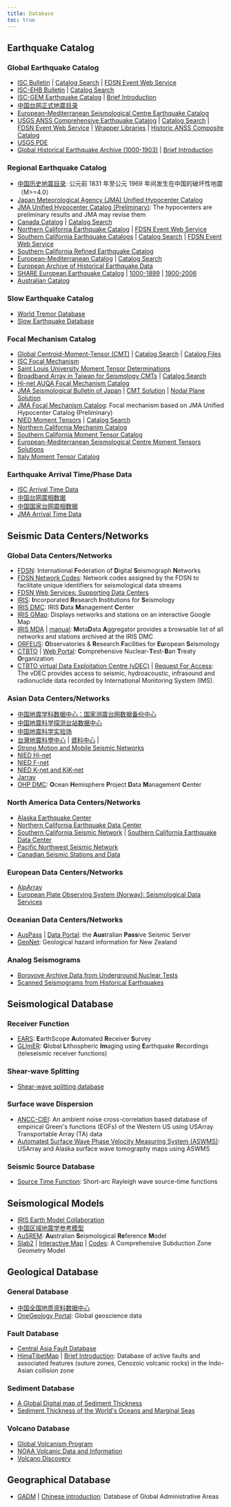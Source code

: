 ```yaml
---
title: Database
toc: true
---
```


## Earthquake Catalog

### Global Earthquake Catalog

- [ISC Bulletin](http://www.isc.ac.uk/iscbulletin) |
  [Catalog Search](http://www.isc.ac.uk/iscbulletin/search/) |
  [FDSN Event Web Service](http://www.isc.ac.uk/fdsnws/event/1/)
- [ISC-EHB Bulletin](http://www.isc.ac.uk/isc-ehb/) |
  [Catalog Search](http://www.isc.ac.uk/isc-ehb/search/)
- [ISC-GEM Earthquake Catalog](http://www.isc.ac.uk/iscgem/) |
  [Brief Introduction](https://storage.globalquakemodel.org/what/seismic-hazard/instrumental-catalogue)
- [中国台网正式地震目录](https://data.earthquake.cn/datashare/report.shtml?PAGEID=earthquake_zhengshi)
- [European-Mediterranean Seismological Centre Earthquake Catalog](https://www.emsc-csem.org/Earthquake/?filter=yes)
- [USGS ANSS Comprehensive Earthquake Catalog](https://earthquake.usgs.gov/data/comcat/) |
  [Catalog Search](http://earthquake.usgs.gov/earthquakes/search/) |
  [FDSN Event Web Service](http://earthquake.usgs.gov/fdsnws/event/1/) |
  [Wrapper Libraries](https://www.usgs.gov/software/comcat-wrapper-libraries) |
  [Historic ANSS Composite Catalog](https://ncedc.org/anss/catalog-search.html)
- [USGS PDE](https://earthquake.usgs.gov/data/comcat/catalog/us/)
- [Global Historical Earthquake Archive (1000-1903)](https://emidius.eu/GEH/) |
  [Brief Introduction](https://storage.globalquakemodel.org/what/seismic-hazard/historical-catalogue)

### Regional Earthquake Catalog

- [中国历史地震目录](https://data.earthquake.cn/datashare/report.shtml?PAGEID=earthquake_lsdz):
  公元前 1831 年至公元 1969 年间发生在中国的破坏性地震（M>=4.0）
- [Japan Meteorological Agency (JMA) Unified Hypocenter Catalog](http://www.data.jma.go.jp/svd/eqev/data/bulletin/hypo_e.html)
- [JMA Unified Hypocenter Catalog (Preliminary)](https://hinetwww11.bosai.go.jp/auth/JMA/jmalist.php):
  The hypocenters are preliminary results and JMA may revise them
- [Canada Catalog](https://www.earthquakescanada.nrcan.gc.ca/stndon/NEDB-BNDS/index-en.php) |
  [Catalog Search](https://www.earthquakescanada.nrcan.gc.ca/stndon/NEDB-BNDS/bulletin-en.php)
- [Northern California Earthquake Catalog](http://www.ncedc.org/ncedc/catalog-search.html) |
  [FDSN Event Web Service](http://service.ncedc.org/fdsnws/event/1/)
- [Southern California Earthquake Catalogs](https://scedc.caltech.edu/eq-catalogs/) |
  [Catalog Search](https://service.scedc.caltech.edu/eq-catalogs/date_mag_loc.php) |
  [FDSN Event Web Service](https://service.scedc.caltech.edu/fdsnws/event/1/)
- [Southern California Refined Earthquake Catalog](https://scedc.caltech.edu/data/alt-2011-yang-hauksson-shearer.html)
- [European-Mediterranean Catalog](https://www.emsc-csem.org/Bulletin/) |
  [Catalog Search](https://www.emsc-csem.org/Bulletin/search.php?filter=yes)
- [European Archive of Historical Earthquake Data](https://www.emidius.eu/AHEAD/)
- [SHARE European Earthquake Catalog](https://www.emidius.eu/SHEEC/) |
  [1000-1899](https://www.emidius.eu/SHEEC/sheec_1000_1899.html) |
  [1900-2006](https://www.gfz-potsdam.de/en/section/seismic-hazard-and-risk-dynamics/data-products-services/sheec-earthquake-catalogue/)
- [Australian Catalog](https://earthquakes.ga.gov.au/)

### Slow Earthquake Catalog

- [World Tremor Database](http://www-solid.eps.s.u-tokyo.ac.jp/~idehara/wtd0/Welcome.html)
- [Slow Earthquake Database](http://www-solid.eps.s.u-tokyo.ac.jp/~sloweq/)

### Focal Mechanism Catalog

- [Global Centroid-Moment-Tensor (CMT)](http://www.globalcmt.org/) |
  [Catalog Search](https://www.globalcmt.org/CMTsearch.html) |
  [Catalog Files](https://www.globalcmt.org/CMTfiles.html)
- [ISC Focal Mechanism](http://www.isc.ac.uk/iscbulletin/search/fmechanisms/)
- [Saint Louis University Moment Tensor Determinations](http://www.eas.slu.edu/eqc/eqcmt.html)
- [Broadband Array in Taiwan for Seismology CMTs](https://bats.earth.sinica.edu.tw/) |
  [Catalog Search](http://tecws.earth.sinica.edu.tw/BATS/cmtbyform.php)
- [Hi-net AUQA Focal Mechanism Catalog](http://www.hinet.bosai.go.jp/AQUA/aqua_catalogue.php?LANG=en)
- [JMA Seismological Bulletin of Japan](https://www.data.jma.go.jp/svd/eqev/data/bulletin/index_e.html) |
  [CMT Solution](https://www.data.jma.go.jp/svd/eqev/data/bulletin/cmt_e.html) |
  [Nodal Plane Solution](http://www.data.jma.go.jp/svd/eqev/data/bulletin/mech_e.html)
- [JMA Focal Mechanism Catalog](https://hinetwww11.bosai.go.jp/auth/JMA/?LANG=en):
  Focal mechanism based on JMA Unified Hypocenter Catalog (Preliminary)
- [NIED Moment Tensors](http://www.fnet.bosai.go.jp/event/joho.php?LANG=en) |
  [Catalog Search](https://www.fnet.bosai.go.jp/event/joho.php?LANG=en)
- [Northern California Mechanim Catalog](http://www.ncedc.org/ncedc/catalog-search.html)
- [Southern California Moment Tensor Catalog](http://service.scedc.caltech.edu/eq-catalogs/CMTsearch.php)
- [European-Mediterranean Seismological Centre Moment Tensors Solutions](https://www.emsc-csem.org/Earthquake/index_tensors.php)
- [Italy Moment Tensor Catalog](http://cnt.rm.ingv.it/en/tdmt)

### Earthquake Arrival Time/Phase Data

- [ISC Arrival Time Data](http://www.isc.ac.uk/iscbulletin/search/arrivals/)
- [中国台网震相数据](https://data.earthquake.cn/datashare/report.shtml?PAGEID=earthquake_zgtwzx)
- [中国国家台网震相数据](https://data.earthquake.cn/datashare/report.shtml?PAGEID=earthquake_gjtwzx)
- [JMA Arrival Time Data](http://www.data.jma.go.jp/svd/eqev/data/bulletin/deck_e.html)

## Seismic Data Centers/Networks

### Global Data Centers/Networks

- [FDSN](http://www.fdsn.org/about): International **F**ederation of **D**igital
  **S**eismograph **N**etworks
- [FDSN Network Codes](http://www.fdsn.org/networks/): Network codes assigned by
  the FDSN to facilitate unique identifiers for seismological data streams
- [FDSN Web Services: Supporting Data Centers](http://www.fdsn.org/webservices/datacenters/)
- [IRIS](https://www.iris.edu/hq): **I**ncorporated **R**esearch **I**nstitutions
  for **S**eismology
- [IRIS DMC](https://ds.iris.edu/ds/nodes/dmc/): IRIS **D**ata **M**anagement **C**enter
- [IRIS GMap](http://ds.iris.edu/gmap/): Displays networks and stations on an
  interactive Google Map
- [IRIS MDA](http://ds.iris.edu/mda) |
  [manual](http://ds.iris.edu/ds/nodes/dmc/manuals/mda/):
  **M**eta**D**ata **A**ggregator provides a browsable list of all networks and stations archived at the IRIS DMC
- [ORFEUS](http://www.orfeus-eu.org/): **O**bservatories & **R**esearch **F**acilities for **Eu**ropean **S**eismology
- [CTBTO](https://www.ctbto.org/) | [Web Portal](https://access.ctbto.org/portal/index.html): **C**omprehensive Nuclear-**T**est-**B**an
  **T**reaty **O**rganization
- [CTBTO virtual Data Exploitation Centre (vDEC)](https://www.ctbto.org/specials/vdec/) |
  [Request For Access](https://www.ctbto.org/specials/vdec/vdec-request-for-access/):
  The vDEC provides access to seismic, hydroacoustic, infrasound and radionuclide data recorded by International Monitoring System (IMS).

### Asian Data Centers/Networks

- [中国地震学科数据中心：国家测震台网数据备份中心](http://www.seisdmc.ac.cn/)
- [中国地震科学探测台站数据中心](http://www.chinarraydmc.cn/)
- [中国地震科学实验场](http://www.cses.ac.cn)
- [台灣地震科學中心](https://tec.earth.sinica.edu.tw/index.php) |
  [資料中心](http://tecdc.earth.sinica.edu.tw/tecdc/) |
- [Strong Motion and Mobile Seismic Networks](https://www.earth.sinica.edu.tw/content/labs/slab/smdmc/index.htm)
- [NIED Hi-net](http://www.hinet.bosai.go.jp/)
- [NIED F-net](http://www.fnet.bosai.go.jp/)
- [NIED K-net and KiK-net](http://www.kyoshin.bosai.go.jp/)
- [Jarray](http://jarray.eri.u-tokyo.ac.jp/)
- [OHP DMC](http://ohpdmc.eri.u-tokyo.ac.jp/):
  **O**cean **H**emisphere **P**roject **D**ata **M**anagement **C**enter

### North America Data Centers/Networks

- [Alaska Earthquake Center](http://earthquake.alaska.edu/)
- [Northern California Earthquake Data Center](http://www.ncedc.org/)
- [Southern California Seismic Network](http://www.scsn.org) |
  [Southern California Earthquake Data Center](http://scedc.caltech.edu/)
- [Pacific Northwest Seismic Network](http://pnsn.org/)
- [Canadian Seismic Stations and Data](https://www.earthquakescanada.nrcan.gc.ca/stndon/index-en.php)

### European Data Centers/Networks

- [AlpArray](http://www.alparray.ethz.ch/en/home/)
- [European Plate Observing System (Norway): Seismological Data Services](https://epos-no.uib.no/#/data-services/seismology)

### Oceanian Data Centers/Networks

- [AusPass](http://auspass.edu.au/index.html) | [Data Portal](http://auspass.edu.au/data.html):
  the **Aus**tralian **Pass**ive Seismic Server
- [GeoNet](https://www.geonet.org.nz/): Geological hazard information for New Zealand

### Analog Seismograms

- [Borovoye Archive Data from Underground Nuclear Tests](https://www.ldeo.columbia.edu/res/pi/Monitoring/Arch/BRV_arch_deglitched.html)
- [Scanned Seismograms from Historical Earthquakes](http://ds.iris.edu/seismo/)

## Seismological Database

### Receiver Function

- [EARS](http://ds.iris.edu/ds/products/ears/): **E**arthScope **A**utomated
  **R**eceiver **S**urvey
- [GLImER](http://www.stephanerondenay.com/glimer-web.html): **G**lobal
  **L**ithospheric **Im**aging using **E**arthquake **R**ecordings
  (teleseismic receiver functions)

### Shear-wave Splitting

- [Shear-wave splitting database](http://splitting.gm.univ-montp2.fr/DB/index.html)

### Surface wave Dispersion

- [ANCC-CIEI](http://ds.iris.edu/ds/products/ancc-ciei/):
  An ambient noise cross-correlation based database of empirical Green's functions
  (EGFs) of the Western US using USArray Transportable Array (TA) data
- [Automated Surface Wave Phase Velocity Measuring System (ASWMS)](http://ds.iris.edu/ds/products/aswms):
  USArray and Alaska surface wave tomography maps using ASWMS

### Seismic Source Database

- [Source Time Function](http://ds.iris.edu/ds/products/sourcetimefunction/):
  Short-arc Rayleigh wave source-time functions

## Seismological Models

- [IRIS Earth Model Collaboration](http://ds.iris.edu/ds/products/emc/)
- [中国区域地震学参考模型](http://chinageorefmodel.org)
- [AuSREM](http://rses.anu.edu.au/seismology/AuSREM/index.php): **Au**stralian
  **S**eismological **Re**ference **M**odel
- [Slab2](https://cmerwebmap.cr.usgs.gov/catalog/item/5aa1b00ee4b0b1c392e86467) |
  [Interactive Map](https://usgs.maps.arcgis.com/apps/webappviewer/index.html?id=de81616029224bf699813ef7941a2ee0) |
  [Codes](https://github.com/usgs/slab2):
  A Comprehensive Subduction Zone Geometry Model

## Geological Database

### General Database

- [中国全国地质资料数据中心](http://www.ngac.org.cn/Distribute/List)
- [OneGeology Portal](http://www.onegeology.org/portal/home.html): Global geoscience data

### Fault Database

- [Central Asia Fault Database](https://esdynamics.geo.uni-tuebingen.de/faults/)
- [HimaTibetMap](https://github.com/HimaTibetMap/HimaTibetMap) |
  [Brief Introduction](http://rocksandwater.net/blog/2011/07/himatibetmap-1-1):
  Database of active faults and associated features
  (suture zones, Cenozoic volcanic rocks) in the Indo-Asian collision zone

### Sediment Database

- [A Global Digital map of Sediment Thickness](https://igppweb.ucsd.edu/~gabi/sediment.html)
- [Sediment Thickness of the World's Oceans and Marginal Seas](https://www.ngdc.noaa.gov/mgg/sedthick)

### Volcano Database

- [Global Volcanism Program](https://volcano.si.edu)
- [NOAA Volcanic Data and Information](https://www.ngdc.noaa.gov/hazard/volcano.shtml)
- [Volcano Discovery](https://www.volcanodiscovery.com)

## Geographical Database

- [GADM](https://gadm.org) |
  [Chinese introduction](https://docs.gmt-china.org/latest/dataset/gadm/):
  Database of Global Administrative Areas 
